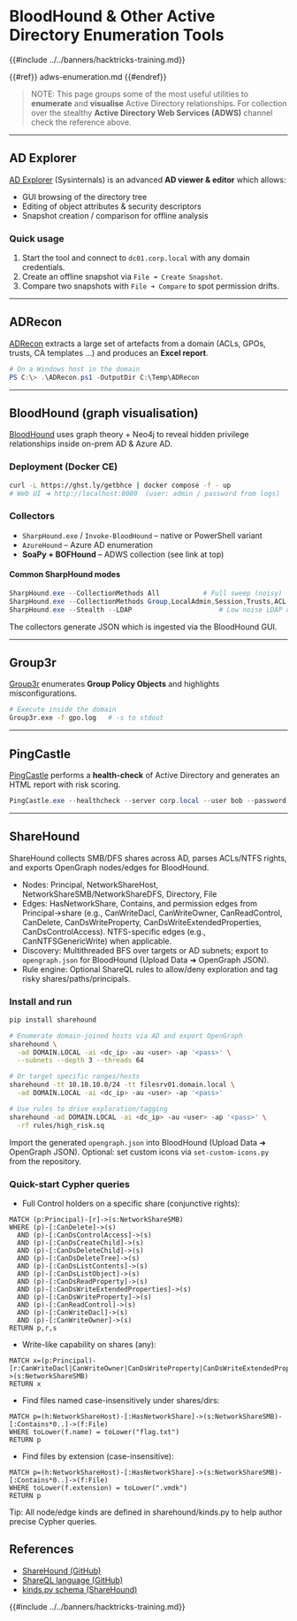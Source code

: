 # BloodHound & Other Active Directory Enumeration Tools

{{#include ../../banners/hacktricks-training.md}}


{{#ref}}
adws-enumeration.md
{{#endref}}

> NOTE: This page groups some of the most useful utilities to **enumerate** and **visualise** Active Directory relationships.  For collection over the stealthy **Active Directory Web Services (ADWS)** channel check the reference above.

---

## AD Explorer

[AD Explorer](https://docs.microsoft.com/en-us/sysinternals/downloads/adexplorer) (Sysinternals) is an advanced **AD viewer & editor** which allows:

* GUI browsing of the directory tree
* Editing of object attributes & security descriptors
* Snapshot creation / comparison for offline analysis

### Quick usage

1. Start the tool and connect to `dc01.corp.local` with any domain credentials.
2. Create an offline snapshot via `File ➜ Create Snapshot`.
3. Compare two snapshots with `File ➜ Compare` to spot permission drifts.

---

## ADRecon

[ADRecon](https://github.com/adrecon/ADRecon) extracts a large set of artefacts from a domain (ACLs, GPOs, trusts, CA templates …) and produces an **Excel report**.

```powershell
# On a Windows host in the domain
PS C:\> .\ADRecon.ps1 -OutputDir C:\Temp\ADRecon
```

---

## BloodHound (graph visualisation)

[BloodHound](https://github.com/BloodHoundAD/BloodHound) uses graph theory + Neo4j to reveal hidden privilege relationships inside on-prem AD & Azure AD.

### Deployment (Docker CE)

```bash
curl -L https://ghst.ly/getbhce | docker compose -f - up
# Web UI ➜ http://localhost:8080  (user: admin / password from logs)
```

### Collectors

* `SharpHound.exe` / `Invoke-BloodHound` – native or PowerShell variant
* `AzureHound` – Azure AD enumeration
* **SoaPy + BOFHound** – ADWS collection (see link at top)

#### Common SharpHound modes

```powershell
SharpHound.exe --CollectionMethods All           # Full sweep (noisy)
SharpHound.exe --CollectionMethods Group,LocalAdmin,Session,Trusts,ACL
SharpHound.exe --Stealth --LDAP                      # Low noise LDAP only
```

The collectors generate JSON which is ingested via the BloodHound GUI.

---

## Group3r

[Group3r](https://github.com/Group3r/Group3r) enumerates **Group Policy Objects** and highlights misconfigurations.

```bash
# Execute inside the domain
Group3r.exe -f gpo.log   # -s to stdout
```

---

## PingCastle

[PingCastle](https://www.pingcastle.com/documentation/) performs a **health-check** of Active Directory and generates an HTML report with risk scoring.

```powershell
PingCastle.exe --healthcheck --server corp.local --user bob --password "P@ssw0rd!"
```

---

## ShareHound

ShareHound collects SMB/DFS shares across AD, parses ACLs/NTFS rights, and exports OpenGraph nodes/edges for BloodHound.

* Nodes: Principal, NetworkShareHost, NetworkShareSMB/NetworkShareDFS, Directory, File
* Edges: HasNetworkShare, Contains, and permission edges from Principal→share (e.g., CanWriteDacl, CanWriteOwner, CanReadControl, CanDelete, CanDsWriteProperty, CanDsWriteExtendedProperties, CanDsControlAccess). NTFS-specific edges (e.g., CanNTFSGenericWrite) when applicable.
* Discovery: Multithreaded BFS over targets or AD subnets; export to `opengraph.json` for BloodHound (Upload Data ➜ OpenGraph JSON).
* Rule engine: Optional ShareQL rules to allow/deny exploration and tag risky shares/paths/principals.

### Install and run

```bash
pip install sharehound

# Enumerate domain-joined hosts via AD and export OpenGraph
sharehound \
  -ad DOMAIN.LOCAL -ai <dc_ip> -au <user> -ap '<pass>' \
  --subnets --depth 3 --threads 64

# Or target specific ranges/hosts
sharehound -tt 10.10.10.0/24 -tt filesrv01.domain.local \
  -ad DOMAIN.LOCAL -ai <dc_ip> -au <user> -ap '<pass>'

# Use rules to drive exploration/tagging
sharehound -ad DOMAIN.LOCAL -ai <dc_ip> -au <user> -ap '<pass>' \
  -rf rules/high_risk.sq
```

Import the generated `opengraph.json` into BloodHound (Upload Data ➜ OpenGraph JSON). Optional: set custom icons via `set-custom-icons.py` from the repository.

### Quick-start Cypher queries

- Full Control holders on a specific share (conjunctive rights):

```cypher
MATCH (p:Principal)-[r]->(s:NetworkShareSMB)
WHERE (p)-[:CanDelete]->(s)
  AND (p)-[:CanDsControlAccess]->(s)
  AND (p)-[:CanDsCreateChild]->(s)
  AND (p)-[:CanDsDeleteChild]->(s)
  AND (p)-[:CanDsDeleteTree]->(s)
  AND (p)-[:CanDsListContents]->(s)
  AND (p)-[:CanDsListObject]->(s)
  AND (p)-[:CanDsReadProperty]->(s)
  AND (p)-[:CanDsWriteExtendedProperties]->(s)
  AND (p)-[:CanDsWriteProperty]->(s)
  AND (p)-[:CanReadControl]->(s)
  AND (p)-[:CanWriteDacl]->(s)
  AND (p)-[:CanWriteOwner]->(s)
RETURN p,r,s
```

- Write-like capability on shares (any):

```cypher
MATCH x=(p:Principal)-[r:CanWriteDacl|CanWriteOwner|CanDsWriteProperty|CanDsWriteExtendedProperties]->(s:NetworkShareSMB)
RETURN x
```

- Find files named case-insensitively under shares/dirs:

```cypher
MATCH p=(h:NetworkShareHost)-[:HasNetworkShare]->(s:NetworkShareSMB)-[:Contains*0..]->(f:File)
WHERE toLower(f.name) = toLower("flag.txt")
RETURN p
```

- Find files by extension (case-insensitive):

```cypher
MATCH p=(h:NetworkShareHost)-[:HasNetworkShare]->(s:NetworkShareSMB)-[:Contains*0..]->(f:File)
WHERE toLower(f.extension) = toLower(".vmdk")
RETURN p
```

Tip: All node/edge kinds are defined in sharehound/kinds.py to help author precise Cypher queries.

## References

- [ShareHound (GitHub)](https://github.com/p0dalirius/sharehound)
- [ShareQL language (GitHub)](https://github.com/p0dalirius/shareql)
- [kinds.py schema (ShareHound)](https://github.com/p0dalirius/sharehound/blob/main/sharehound/kinds.py)

{{#include ../../banners/hacktricks-training.md}}